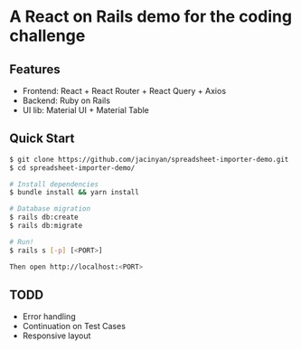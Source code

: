 # A React on Rails demo for the coding challenge

## Features

- Frontend: React + React Router + React Query + Axios
- Backend: Ruby on Rails
- UI lib: Material UI + Material Table

## Quick Start

```sh
$ git clone https://github.com/jacinyan/spreadsheet-importer-demo.git
$ cd spreadsheet-importer-demo/

# Install dependencies
$ bundle install && yarn install

# Database migration
$ rails db:create
$ rails db:migrate

# Run!
$ rails s [-p] [<PORT>]

Then open http://localhost:<PORT>
```

## TODD

- Error handling
- Continuation on Test Cases
- Responsive layout
